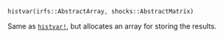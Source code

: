 ```
histvar(irfs::AbstractArray, shocks::AbstractMatrix)
```

Same as [`histvar!`](@ref), but allocates an array for storing the results.

